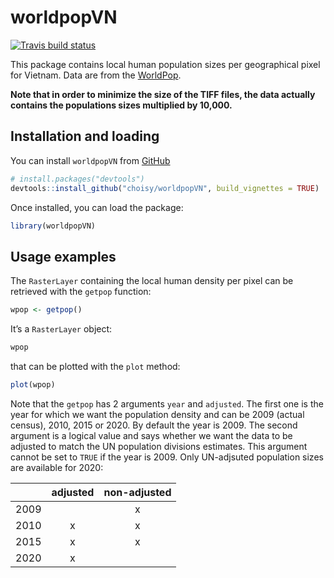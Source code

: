 
<!-- README.md is generated from README.Rmd. Please edit that file -->

# worldpopVN

<!-- badges: start -->

[![Travis build
status](https://travis-ci.org/epix-project/worldpopVN.svg?branch=master)](https://travis-ci.org/epix-project/worldpopVN)
<!-- badges: end -->

This package contains local human population sizes per geographical
pixel for Vietnam. Data are from the
[WorldPop](http://www.worldpop.org.uk).

**Note that in order to minimize the size of the TIFF files, the data
actually contains the populations sizes multiplied by 10,000.**

## Installation and loading

You can install `worldpopVN` from
[GitHub](https://github.com/choisy/worldpopVN)

``` r
# install.packages("devtools")
devtools::install_github("choisy/worldpopVN", build_vignettes = TRUE)
```

Once installed, you can load the package:

``` r
library(worldpopVN)
```

## Usage examples

The `RasterLayer` containing the local human density per pixel can be
retrieved with the `getpop` function:

``` r
wpop <- getpop()
```

It’s a `RasterLayer` object:

``` r
wpop
```

that can be plotted with the `plot` method:

``` r
plot(wpop)
```

Note that the `getpop` has 2 arguments `year` and `adjusted`. The first
one is the year for which we want the population density and can be 2009
(actual census), 2010, 2015 or 2020. By default the year is 2009. The
second argument is a logical value and says whether we want the data to
be adjusted to match the UN population divisions estimates. This
argument cannot be set to `TRUE` if the year is 2009. Only UN-adjsuted
population sizes are available for 2020:

|      | adjusted | non-adjusted |
| ---- | :------: | :----------: |
| 2009 |          |      x       |
| 2010 |    x     |      x       |
| 2015 |    x     |      x       |
| 2020 |    x     |              |
